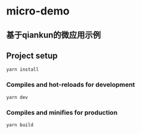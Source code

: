 # micro-demo

## 基于qiankun的微应用示例

## Project setup
```
yarn install
```

### Compiles and hot-reloads for development
```
yarn dev
```

### Compiles and minifies for production
```
yarn build
```
